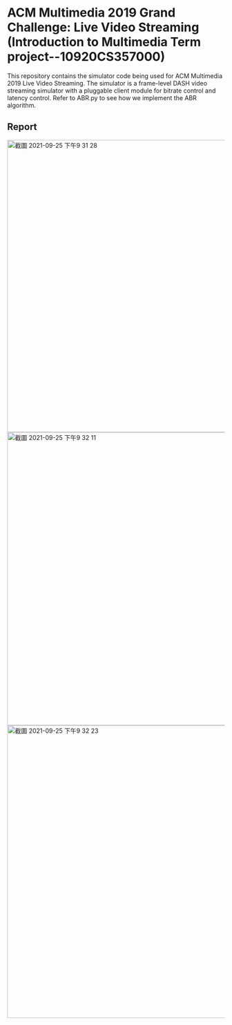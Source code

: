 # ACM Multimedia 2019 Grand Challenge: Live Video Streaming (Introduction to Multimedia Term project--10920CS357000)

This repository contains the simulator code being used for ACM Multimedia 2019 Live Video Streaming.  The simulator is a frame-level DASH video streaming simulator with a pluggable client module for bitrate control and latency control. Refer to ABR.py to see how we implement the ABR algorithm.



## Report
 <img width="677" alt="截圖 2021-09-25 下午9 31 28" src="https://user-images.githubusercontent.com/43490777/134773307-2b05dc06-38b5-4194-8b11-14adc3f4c717.png">

              
<img width="679" alt="截圖 2021-09-25 下午9 32 11" src="https://user-images.githubusercontent.com/43490777/134773326-bdbcf9b3-51ba-49d7-9e28-4778ffc0954f.png">
<img width="678" alt="截圖 2021-09-25 下午9 32 23" src="https://user-images.githubusercontent.com/43490777/134773328-d6a6669a-59c1-4ce1-90f3-d6a3deecfe47.png">
